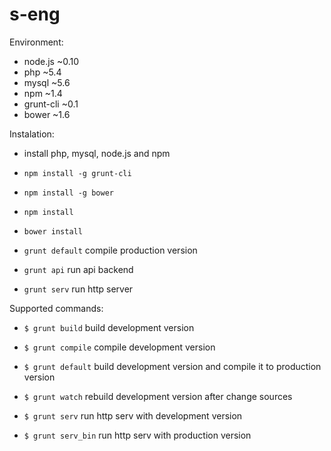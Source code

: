 # s-eng

Environment:
- node.js ~0.10
- php ~5.4
- mysql ~5.6
- npm ~1.4
- grunt-cli ~0.1
- bower ~1.6 

Instalation:
- install php, mysql, node.js and npm

- `npm install -g grunt-cli`

- `npm install -g bower`

- `npm install`

- `bower install`

- `grunt default` compile production version

- `grunt api` run api backend

- `grunt serv` run http server

Supported commands:
- `$ grunt build` build development version

- `$ grunt compile` compile development version

- `$ grunt default` build development version and compile it to production version

- `$ grunt watch` rebuild development version after change sources

- `$ grunt serv` run http serv with development version

- `$ grunt serv_bin` run http serv with production version
